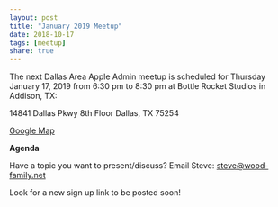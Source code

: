 ```yaml
---
layout: post
title: "January 2019 Meetup"
date: 2018-10-17
tags: [meetup]
share: true
---
```

The next Dallas Area Apple Admin meetup is scheduled for Thursday January 17, 2019 from 6:30 pm to 8:30 pm at Bottle Rocket Studios in Addison, TX:

14841 Dallas Pkwy
8th Floor
Dallas, TX 75254

[Google Map](https://www.google.com/maps/place/Bottle+Rocket/@32.949566,-96.824076,15z/data=!4m2!3m1!1s0x0:0x21f21e03b3ac6715?sa=X&ved=0ahUKEwiEl7_qn4ncAhUBULwKHR9yBtAQ_BIInwEwEQ)

**Agenda**

Have a topic you want to present/discuss? Email Steve: steve@wood-family.net


Look for a new sign up link to be posted soon!